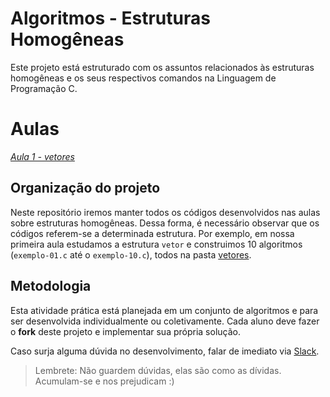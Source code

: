 # Algoritmos - Estruturas Homogêneas

Este projeto está estruturado com os assuntos relacionados às estruturas homogêneas e os seus respectivos comandos na Linguagem de Programação C.

# Aulas

*[Aula 1 - vetores ](https://github.com/ifpb-disciplinas-2020-2/controle-algoritmos-vetores/commit/a89b16cc3ec82532eeb96be67e679f144b026e28)* 


## Organização do projeto

Neste repositório iremos manter todos os códigos desenvolvidos nas aulas sobre estruturas homogêneas. Dessa forma, é necessário observar que os códigos referem-se a determinada estrutura. Por exemplo, em nossa primeira aula estudamos a estrutura `vetor` e construimos 10 algoritmos (`exemplo-01.c` até o `exemplo-10.c`), todos na pasta [vetores](/vetores).

<!-- Na pasta [atividades](/atividades) temos a nossa quarta lista de exercício. Desenvolva, para cada item, um algoritmo correspondente.
Os arquivos devem ser compiláveis (sem problemas para compilar) e atenderem ao solicitado em cada questão.

Na pasta [respostas](/respostas) temos três respostas da nossa segunda lista de exercício. As questões a serem respondidas foram escolhidas pelos alunos em nossa turma no Classroom. Iremos disponibilizar uma  [platlist](/respostas) no youtube com as resolução destas questões. 
Para exemplificar, observe o código desenvolvido na Linguagem C para a questão `e04-4`.

```
#include <stdio.h> 
int main(){    
   
    return 0;
}
``` -->

## Metodologia

Esta atividade prática está planejada em um conjunto de algoritmos e para ser desenvolvida individualmente ou coletivamente. 
Cada aluno deve fazer o __fork__ deste projeto e implementar sua própria solução. 

Caso surja alguma dúvida no desenvolvimento, falar de imediato via [Slack](https://ifpb20202algo-ca55489.slack.com/archives/C01R432V3C6). 

> Lembrete: Não guardem dúvidas, elas são como as dívidas. Acumulam-se e nos prejudicam :)
